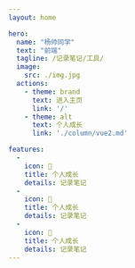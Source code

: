 ```yaml
---
layout: home

hero:
  name: "杨帅同学"
  text: "前端"
  tagline: /记录笔记/工具/
  image: 
    src: ./img.jpg
  actions:
    - theme: brand
      text: 进入主页
      link: '/'
    - theme: alt
      text: 个人成长
      link: './column/vue2.md'

features:
  - 
    icon: 🤹
    title: 个人成长
    details: 记录笔记
  - 
    icon: 👩
    title: 个人成长
    details: 记录笔记
  - 
    icon: 🧩
    title: 个人成长
    details: 记录笔记
---
```


